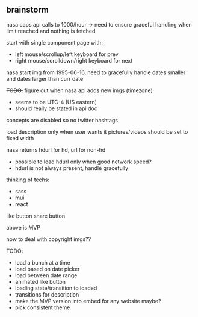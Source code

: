 ## brainstorm

nasa caps api calls to 1000/hour -> need to ensure graceful handling when limit reached and nothing is fetched

start with single component page with:
 - left mouse/scrollup/left keyboard for prev
 - right mouse/scrolldown/right keyboard for next

nasa start img from 1995-06-16, need to gracefully handle dates smaller and dates larger than curr date

~~TODO:~~ figure out when nasa api adds new imgs (timezone)
 - seems to be UTC-4 (US eastern)
 - should really be stated in api doc

concepts are disabled so no twitter hashtags

load description only when user wants it
pictures/videos should be set to fixed width

nasa returns hdurl for hd, url for non-hd
 - possible to load hdurl only when good network speed?
 - hdurl is not always present, handle gracefully

 thinking of techs:
 - sass
 - mui
 - react

like button 
share button

above is MVP

how to deal with copyright imgs??

TODO: 
 - load a bunch at a time
 - load based on date picker
 - load between date range
 - animated like button
 - loading state/transition to loaded
 - transitions for description
 - make the MVP version into embed for any website maybe?
 - pick consistent theme